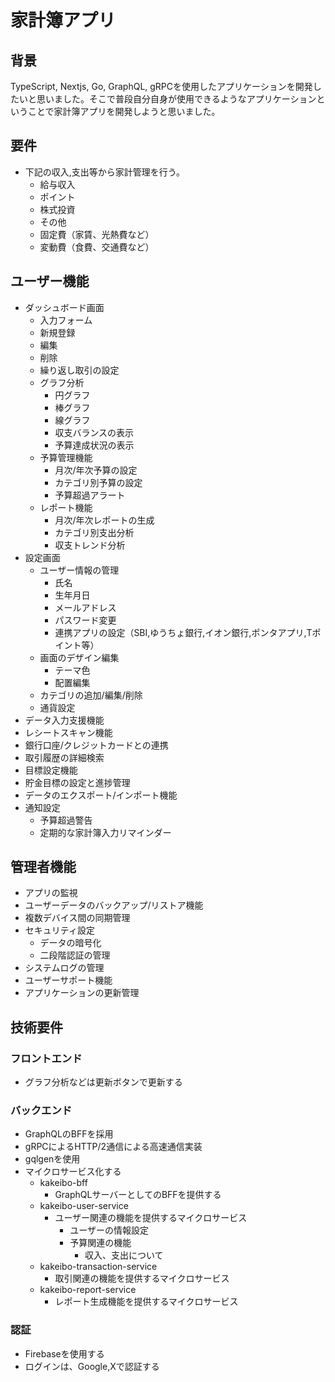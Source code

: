 # 家計簿アプリ

## 背景
TypeScript, Nextjs, Go, GraphQL, gRPCを使用したアプリケーションを開発したいと思いました。そこで普段自分自身が使用できるようなアプリケーションということで家計簿アプリを開発しようと思いました。

## 要件
- 下記の収入,支出等から家計管理を行う。
  - 給与収入
  - ポイント
  - 株式投資
  - その他
  - 固定費（家賃、光熱費など）
  - 変動費（食費、交通費など）

## ユーザー機能
- ダッシュボード画面
  - 入力フォーム
  - 新規登録
  - 編集
  - 削除
  - 繰り返し取引の設定
  - グラフ分析
    - 円グラフ
    - 棒グラフ
    - 線グラフ
    - 収支バランスの表示
    - 予算達成状況の表示
  - 予算管理機能
    - 月次/年次予算の設定
    - カテゴリ別予算の設定
    - 予算超過アラート
  - レポート機能
    - 月次/年次レポートの生成
    - カテゴリ別支出分析
    - 収支トレンド分析
- 設定画面
  - ユーザー情報の管理
    - 氏名
    - 生年月日
    - メールアドレス
    - パスワード変更
    - 連携アプリの設定（SBI,ゆうちょ銀行,イオン銀行,ポンタアプリ,Tポイント等）
  - 画面のデザイン編集
    - テーマ色
    - 配置編集
  - カテゴリの追加/編集/削除
  - 通貨設定
- データ入力支援機能
- レシートスキャン機能
- 銀行口座/クレジットカードとの連携
- 取引履歴の詳細検索
- 目標設定機能
- 貯金目標の設定と進捗管理
- データのエクスポート/インポート機能
- 通知設定
  - 予算超過警告
  - 定期的な家計簿入力リマインダー

## 管理者機能
- アプリの監視
- ユーザーデータのバックアップ/リストア機能
- 複数デバイス間の同期管理
- セキュリティ設定
  - データの暗号化
  - 二段階認証の管理
- システムログの管理
- ユーザーサポート機能
- アプリケーションの更新管理

## 技術要件
### フロントエンド
- グラフ分析などは更新ボタンで更新する


### バックエンド
- GraphQLのBFFを採用
- gRPCによるHTTP/2通信による高速通信実装
- gqlgenを使用
- マイクロサービス化する
  - kakeibo-bff
    - GraphQLサーバーとしてのBFFを提供する
  - kakeibo-user-service
    - ユーザー関連の機能を提供するマイクロサービス
      - ユーザーの情報設定
      - 予算関連の機能
        - 収入、支出について
  - kakeibo-transaction-service
    - 取引関連の機能を提供するマイクロサービス
  - kakeibo-report-service
    - レポート生成機能を提供するマイクロサービス

### 認証
- Firebaseを使用する
- ログインは、Google,Xで認証する


